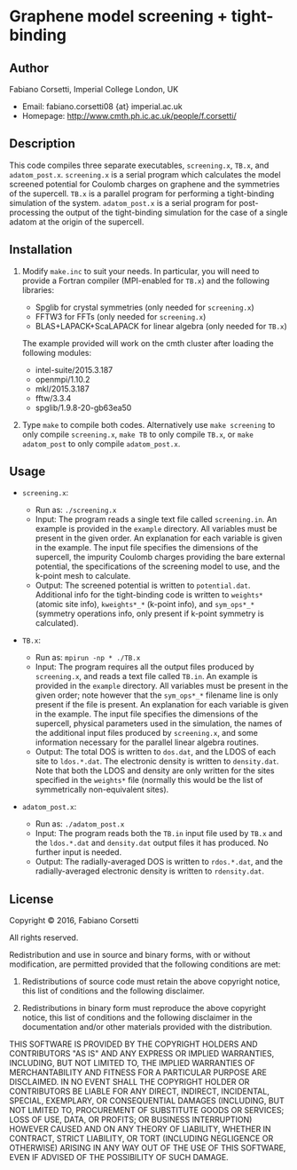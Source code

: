 Graphene model screening + tight-binding
========================================

Author
------

Fabiano Corsetti, Imperial College London, UK

*   Email: fabiano.corsetti08 {at} imperial.ac.uk
*   Homepage: <http://www.cmth.ph.ic.ac.uk/people/f.corsetti/>

Description
-----------

This code compiles three separate executables, `screening.x`, `TB.x`, and
`adatom_post.x`. `screening.x` is a serial program which calculates the model
screened potential for Coulomb charges on graphene and the symmetries of the
supercell. `TB.x` is a parallel program for performing a tight-binding
simulation of the system. `adatom_post.x` is a serial program for post-
processing the output of the tight-binding simulation for the case of a single
adatom at the origin of the supercell.

Installation
------------

1.  Modify `make.inc` to suit your needs. In particular, you will need to
    provide a Fortran compiler (MPI-enabled for `TB.x`) and the following
    libraries:

    *   Spglib for crystal symmetries (only needed for `screening.x`)
    *   FFTW3 for FFTs (only needed for `screening.x`)
    *   BLAS+LAPACK+ScaLAPACK for linear algebra (only needed for `TB.x`)

    The example provided will work on the cmth cluster after loading the
    following modules:

    *   intel-suite/2015.3.187
    *   openmpi/1.10.2
    *   mkl/2015.3.187
    *   fftw/3.3.4
    *   spglib/1.9.8-20-gb63ea50

2.  Type `make` to compile both codes. Alternatively use `make screening` to
    only compile `screening.x`, `make TB` to only compile `TB.x`, or
    `make adatom_post` to only compile `adatom_post.x`.

Usage
-----

*   `screening.x`:

    *   Run as: `./screening.x`
    *   Input: The program reads a single text file called `screening.in`. An
        example is provided in the `example` directory. All variables must be
        present in the given order. An explanation for each variable is given
        in the example. The input file specifies the dimensions of the
        supercell, the impurity Coulomb charges providing the bare external
        potential, the specifications of the screening model to use, and the
        k-point mesh to calculate.
    *   Output: The screened potential is written to `potential.dat`.
        Additional info for the tight-binding code is written to `weights*`
        (atomic site info), `kweights*_*` (k-point info), and `sym_ops*_*`
        (symmetry operations info, only present if k-point symmetry is
        calculated).

*   `TB.x`:

    *   Run as: `mpirun -np * ./TB.x`
    *   Input: The program requires all the output files produced by
        `screening.x`, and reads a text file called `TB.in`. An example is
        provided in the `example` directory. All variables must be
        present in the given order; note however that the `sym_ops*_*` filename
        line is only present if the file is present.  An explanation for each
        variable is given in the example. The input file specifies the
        dimensions of the supercell, physical parameters used in the
        simulation, the names of the additional input files produced by
        `screening.x`, and some information necessary for the parallel linear
        algebra routines.
    *   Output: The total DOS is written to `dos.dat`, and the LDOS of each
        site to `ldos.*.dat`. The electronic density is written to
        `density.dat`. Note that both the LDOS and density are only written for
        the sites specified in the `weights*` file (normally this would be the
        list of symmetrically non-equivalent sites).

*   `adatom_post.x`:

    *   Run as: `./adatom_post.x`
    *   Input: The program reads both the `TB.in` input file used by `TB.x` and
        the `ldos.*.dat` and `density.dat` output files it has produced. No
        further input is needed.
    *   Output: The radially-averaged DOS is written to `rdos.*.dat`, and the
        radially-averaged electronic density is written to `rdensity.dat`.

License
-------

Copyright &copy; 2016, Fabiano Corsetti

All rights reserved.

Redistribution and use in source and binary forms, with or without
modification, are permitted provided that the following conditions are met:

1.   Redistributions of source code must retain the above copyright notice,
     this list of conditions and the following disclaimer.

2.   Redistributions in binary form must reproduce the above copyright notice,
     this list of conditions and the following disclaimer in the documentation
     and/or other materials provided with the distribution.

THIS SOFTWARE IS PROVIDED BY THE COPYRIGHT HOLDERS AND CONTRIBUTORS "AS IS" AND
ANY EXPRESS OR IMPLIED WARRANTIES, INCLUDING, BUT NOT LIMITED TO, THE IMPLIED
WARRANTIES OF MERCHANTABILITY AND FITNESS FOR A PARTICULAR PURPOSE ARE
DISCLAIMED. IN NO EVENT SHALL THE COPYRIGHT HOLDER OR CONTRIBUTORS BE LIABLE
FOR ANY DIRECT, INDIRECT, INCIDENTAL, SPECIAL, EXEMPLARY, OR CONSEQUENTIAL
DAMAGES (INCLUDING, BUT NOT LIMITED TO, PROCUREMENT OF SUBSTITUTE GOODS OR
SERVICES; LOSS OF USE, DATA, OR PROFITS; OR BUSINESS INTERRUPTION) HOWEVER
CAUSED AND ON ANY THEORY OF LIABILITY, WHETHER IN CONTRACT, STRICT LIABILITY,
OR TORT (INCLUDING NEGLIGENCE OR OTHERWISE) ARISING IN ANY WAY OUT OF THE USE
OF THIS SOFTWARE, EVEN IF ADVISED OF THE POSSIBILITY OF SUCH DAMAGE.

